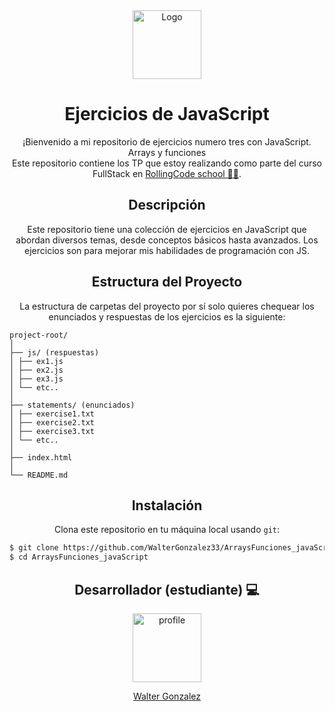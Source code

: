 <div align="center">

<div>
  <a href="https://developer.mozilla.org/es/">
    <img src="https://static.vecteezy.com/system/resources/previews/012/697/298/non_2x/3d-javascript-logo-design-free-png.png" alt="Logo" width="110" height="110">
  </a>
</div>

# Ejercicios de JavaScript

¡Bienvenido a mi repositorio de ejercicios numero tres con JavaScript.
<br>
Arrays y funciones
<br>
Este repositorio contiene los TP que estoy realizando como parte del curso FullStack en [RollingCode school 👨‍💻](https://web.rollingcodeschool.com/ "RollingCode school").

## Descripción

Este repositorio tiene una colección de ejercicios en JavaScript que abordan diversos temas, desde conceptos básicos hasta avanzados. Los ejercicios son para mejorar mis habilidades de programación con JS.

## Estructura del Proyecto

La estructura de carpetas del proyecto por sí solo quieres chequear los enunciados y respuestas de los ejercicios es la siguiente:
</div>

```
project-root/
│
├── js/ (respuestas)
│ ├── ex1.js
│ ├── ex2.js
│ ├── ex3.js
│ └── etc..
│
├── statements/ (enunciados)
│ ├── exercise1.txt
│ ├── exercise2.txt
│ ├── exercise3.txt
│ └── etc..
│
├── index.html
│
└── README.md
```
<div align="center">

## Instalación

Clona este repositorio en tu máquina local usando `git`:
</div>

```bash
$ git clone https://github.com/WalterGonzalez33/ArraysFunciones_javaScript.git
$ cd ArraysFunciones_javaScript
```
<div align="center">

## Desarrollador (estudiante) 💻

<div>
  <a href="https://github.com/WalterGonzalez33">
    <img src="https://avatars.githubusercontent.com/u/83594534?v=4" alt="profile" width="110" height="110">
  </a>
</div>

 [Walter Gonzalez](https://github.com/WalterGonzalez33) 
</div>
</div>